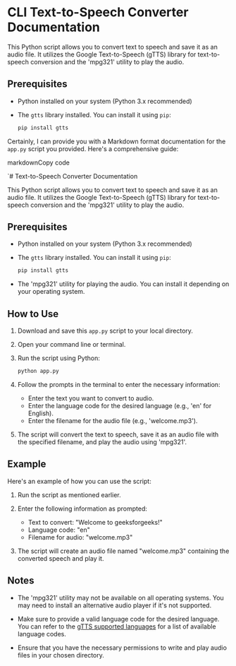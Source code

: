 # CLI Text-to-Speech Converter Documentation

This Python script allows you to convert text to speech and save it as an audio file. It utilizes the Google Text-to-Speech (gTTS) library for text-to-speech conversion and the 'mpg321' utility to play the audio.

## Prerequisites

- Python installed on your system (Python 3.x recommended)
- The `gtts` library installed. You can install it using `pip`:

   ```bash
   pip install gtts
   ```
Certainly, I can provide you with a Markdown format documentation for the `app.py` script you provided. Here's a comprehensive guide:

markdownCopy code

`# Text-to-Speech Converter Documentation

This Python script allows you to convert text to speech and save it as an audio file. It utilizes the Google Text-to-Speech (gTTS) library for text-to-speech conversion and the 'mpg321' utility to play the audio.

## Prerequisites

- Python installed on your system (Python 3.x recommended)
- The `gtts` library installed. You can install it using `pip`:

   ```bash
   pip install gtts
   ```

-   The 'mpg321' utility for playing the audio. You can install it depending on your operating system.

How to Use
----------

1.  Download and save this `app.py` script to your local directory.

2.  Open your command line or terminal.

3.  Run the script using Python:

    ```bash
    python app.py
    ```
    
4.  Follow the prompts in the terminal to enter the necessary information:

    -   Enter the text you want to convert to audio.
    -   Enter the language code for the desired language (e.g., 'en' for English).
    -   Enter the filename for the audio file (e.g., 'welcome.mp3').
5.  The script will convert the text to speech, save it as an audio file with the specified filename, and play the audio using 'mpg321'.

Example
-------

Here's an example of how you can use the script:

1.  Run the script as mentioned earlier.

2.  Enter the following information as prompted:

    -   Text to convert: "Welcome to geeksforgeeks!"
    -   Language code: "en"
    -   Filename for audio: "welcome.mp3"
3.  The script will create an audio file named "welcome.mp3" containing the converted speech and play it.

Notes
-----

-   The 'mpg321' utility may not be available on all operating systems. You may need to install an alternative audio player if it's not supported.

-   Make sure to provide a valid language code for the desired language. You can refer to the [gTTS supported languages](https://pypi.org/project/gTTS/#supported-languages) for a list of available language codes.

-   Ensure that you have the necessary permissions to write and play audio files in your chosen directory.


